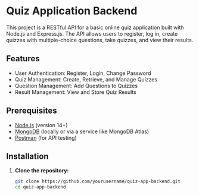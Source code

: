 # Quiz Application Backend

This project is a RESTful API for a basic online quiz application built with Node.js and Express.js. The API allows users to register, log in, create quizzes with multiple-choice questions, take quizzes, and view their results.

## Features

- User Authentication: Register, Login, Change Password
- Quiz Management: Create, Retrieve, and Manage Quizzes
- Question Management: Add Questions to Quizzes
- Result Management: View and Store Quiz Results

## Prerequisites

- [Node.js](https://nodejs.org/) (version 14+)
- [MongoDB](https://www.mongodb.com/) (locally or via a service like MongoDB Atlas)
- [Postman](https://www.postman.com/) (for API testing)

## Installation

1. **Clone the repository:**
   ```bash
   git clone https://github.com/yourusername/quiz-app-backend.git
   cd quiz-app-backend
   ```
